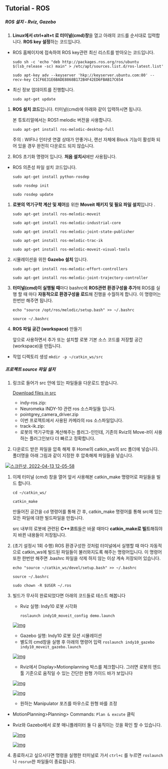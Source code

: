 ## Tutorial - ROS

##### ROS 설치 - Rviz, Gazebo

1. **Linux에서 ctrl+alt+t 로 터미널(cmd)창**을 열고 아래의 코드를 순서대로 입력합니다. **ROS key 설정**하는 코드입니다.

- ROS 홈페이지에 접속하여 ROS key관련 최신 리스트를 받아오는 코드입니다.

  `sudo sh -c 'echo "deb http://packages.ros.org/ros/ubuntu $(lsb_release -sc) main" > /etc/apt/sources.list.d/ros-latest.list'`

  `sudo apt-key adv --keyserver 'hkp://keyserver.ubuntu.com:80' --recv-key C1CF6E31E6BADE8868B172B4F42ED6FBAB17C654`

- 최신 정보 업데이트를 진행합니다.

  `sudo apt-get update`

1. **ROS 설치 코드**입니다. 터미널(cmd)에 아래와 같이 입력하시면 됩니다.

   본 튜토리얼에서는 ROS1 melodic 버전을 사용합니다.

   `sudo apt-get install ros-melodic-desktop-full`

   주의 : WIFI나 인터넷 연결 상태가 안좋거나, 랜선 자체에 Block 기능이 활성화 되어 있을 경우 완전히 다운로드 되지 않습니다.

2. ROS 초기화 명령어 입니다. **처음 설치시**에만 사용됩니다.

- ROS 의존성 파일 설치 코드입니다.

  `sudo apt-get install python-rosdep`

  `sudo rosdep init`

  `sudo rosdep update`

1. **로봇의 역기구학 계산 및 제어**를 위한 **Moveit 패키지 및 필요 파일 설치**입니다 .

   `sudo apt-get install ros-melodic-moveit`

   `sudo apt-get install ros-melodic-industrial-core`

   `sudo apt-get install ros-melodic-joint-state-publisher`

   `sudo apt-get install ros-melodic-trac-ik`

   `sudo apt-get install ros-melodic-moveit-visual-tools`

2. 시뮬레이션을 위한 **Gazebo 설치** 입니다.

   `sudo apt-get install ros-melodic-effort-controllers`

   `sudo apt-get install ros-melodic-joint-trajectory-controller`

3. **터미널(cmd)이 실행될 때**마다 bashrc에 **ROS관련 환경구성을 추가**해 ROS를 실행 할 때 마다 **자동적으로 환경구성을 로드**해 진행을 수월하게 합니다. 이 명령어는 한번만 해주면 됩니다.

   `echo "source /opt/ros/melodic/setup.bash" >> ~/.bashrc`

   `source ~/.bashrc`

4. **ROS 파일 공간 (workspace)** 만들기

   앞으로 사용하면서 추가 또는 설치할 로봇 기본 소스 코드를 저장할 공간(workspace)을 만듭니다.

- 작업 디렉토리 생성 `mkdir -p ~/catkin_ws/src`

  

##### 프로젝트 source 파일 설치

1. 링크로 들어가 src 안에 있는 파일들을 다운로드 받습니다.

   [Download files in src](https://github.com/chaochao77/ROS_neuromeka_tutorial/blob/main/software/src)

   - indy-ros.zip:
   - Neuromeka INDY-10 관련 ros 소스파일들 입니다.
   - pointgrey_camera_driver.zip
   - 이번 프로젝트에서 사용된 카메라의 ros 소스파일입니다.
   - track-ik.zip:
   - 로봇의 역기구학을 계산해주는 플러그-인인데, 기존의 Rviz의 Move-it이 사용하는 플러그인보다 더 빠르고 정확합니다.

2. 다운로드 받은 파일을 압축 해제 후 Home의 catkin_ws의 src 폴더에 넣습니다. 폴더명을 아래 그림과 같이 지정한 후 압축해제 파일들을 넣습니다.

[![스크린샷, 2022-04-13 12-05-58](https://user-images.githubusercontent.com/79825525/163092084-657b5fcd-6452-4983-9330-721b6be992b0.png)](https://user-images.githubusercontent.com/79825525/163092084-657b5fcd-6452-4983-9330-721b6be992b0.png)

1. 이제 터미널 (cmd) 창을 열어 앞서 사용해본 catkin_make 명령어로 파일들을 빌드 합니다.

   `cd ~/catkin_ws/`

   `catkin_make`

   만들어진 공간을 cd 명령어를 통해 간 후, catkin_make 명령어를 통해 src에 있는 모든 파일에 대한 빌드파일을 만듭니다.

   src 내부의 로봇에 관련된 **C++코드**들은 바꿀 때마다 **catkin_make로 빌드**해줘야지 바뀐 내용들이 저장됩니다.

2. (초기 설정시 1회 수행) ROS 환경구성한 것처럼 터미널에서 실행할 때 마다 자동적으로 catkin_ws에 빌드된 파일들이 불러와지도록 해주는 명령어입니다. 이 명령어 또한 한번만 해주면 .bashrc 파일을 삭제 하지 않는 이상 계속 저장되어 있습니다.

   `echo "source ~/catkin_ws/devel/setup.bash" >> ~/.bashrc`

   `source ~/.bashrc`

   `sudo chown -R $USER ~/.ros`

3. 빌드가 무사히 완료되었다면 아래의 코드들로 테스트 해봅니다

   - Rviz 실행: Indy10 로봇 시각화

     `roslaunch indy10_moveit_config demo.launch`

   [![img](https://github.com/chaochao77/ROS_neuromeka_tutorial/raw/main/image/20.jpg)](https://github.com/chaochao77/ROS_neuromeka_tutorial/raw/main/image/20.jpg)

   - Gazebo 실행: Indy10 로봇 모션 시뮬레이션
   - 별도의 cmd창을 실행 후 아래의 명령어 입력 `roslaunch indy10_gazebo indy10_moveit_gazebo.launch`

   [![img](https://github.com/chaochao77/ROS_neuromeka_tutorial/raw/main/image/21.jpg)](https://github.com/chaochao77/ROS_neuromeka_tutorial/raw/main/image/21.jpg)

   - Rviz에서 Display>Motionplanning 박스를 체크합니다. 그러면 로봇의 엔드툴 기준으로 움직일 수 있는 간단한 원형 가이드 바가 보입니다

   [![img](https://github.com/chaochao77/ROS_neuromeka_tutorial/raw/main/image/22.jpg)](https://github.com/chaochao77/ROS_neuromeka_tutorial/raw/main/image/22.jpg)

   [![img](https://github.com/chaochao77/ROS_neuromeka_tutorial/raw/main/image/24.jpg)](https://github.com/chaochao77/ROS_neuromeka_tutorial/raw/main/image/24.jpg)

   - 원하는 Manipulator 포즈를 마우스로 원형 바를 조정

- MotionPlanning>Planning> Commands: `Plan & excute` 클릭

- Rviz와 Gazebo에서 로봇 매니퓰레이터 둘 다 움직이는 것을 확인 할 수 있습니다.

  [![img](https://github.com/chaochao77/ROS_neuromeka_tutorial/raw/main/image/25.jpg)](https://github.com/chaochao77/ROS_neuromeka_tutorial/raw/main/image/25.jpg)

  [![img](https://github.com/chaochao77/ROS_neuromeka_tutorial/raw/main/image/26.jpg)](https://github.com/chaochao77/ROS_neuromeka_tutorial/raw/main/image/26.jpg)

4. 종료하시고 싶으시다면 명령을 실행한 터미널로 가서 `ctrl+c` 를 누르면 `roslaunch`나 `rosrun`한 파일들이 종료됩니다.

##### 